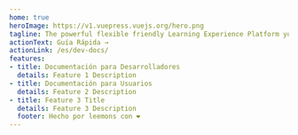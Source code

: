 ```yaml
---
home: true
heroImage: https://v1.vuepress.vuejs.org/hero.png
tagline: The powerful flexible friendly Learning Experience Platform you’re waiting for
actionText: Guía Rápida →
actionLink: /es/dev-docs/
features:
- title: Documentación para Desarrolladores
  details: Feature 1 Description
- title: Documentación para Usuarios
  details: Feature 2 Description
- title: Feature 3 Title
  details: Feature 3 Description
  footer: Hecho por leemons con ❤️
---
```

